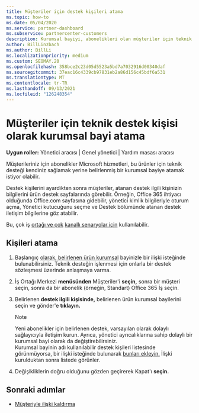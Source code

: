 ```yaml
---
title: Müşteriler için destek kişileri atama
ms.topic: how-to
ms.date: 05/04/2020
ms.service: partner-dashboard
ms.subservice: partnercenter-customers
description: Kurumsal bayiyi, abonelikleri olan müşteriler için teknik destek kişisi olarak atamayı Microsoft hizmetleri.
author: BillLinzbach
ms.author: BillLi
ms.localizationpriority: medium
ms.custom: SEOMAY.20
ms.openlocfilehash: 358bce2c23d05d5523a5bd7a7032916d00340daf
ms.sourcegitcommit: 37eac16c4339cb97831eb2a86d156c45bdf6a531
ms.translationtype: MT
ms.contentlocale: tr-TR
ms.lasthandoff: 09/13/2021
ms.locfileid: "126248354"
---
```

# <a name="assign-a-reseller-as-a-technical-support-contact-for-customers"></a>Müşteriler için teknik destek kişisi olarak kurumsal bayi atama

**Uygun roller:** Yönetici aracısı | Genel yönetici | Yardım masası aracısı


Müşterileriniz için abonelikler Microsoft hizmetleri, bu ürünler için teknik desteği kendiniz sağlamak yerine belirlenmiş bir kurumsal bayiye atamak istiyor olabilir.

Destek kişilerini ayardikten sonra müşteriler, atanan destek ilgili kişinizin bilgilerini ürün destek sayfalarında görebilir. Örneğin, Office 365 ihtiyacı olduğunda Office.com sayfasına gidebilir, yönetici kimlik bilgileriyle oturum açma, Yönetici kutucuğunu  seçme ve Destek  bölümünde atanan destek iletişim bilgilerine göz atabilir.

Bu, çok iş [ortağı ve çok](multipartner.md) [kanallı senaryolar için](multichannel.md) kullanılabilir. 


## <a name="assign-contacts"></a>Kişileri atama

1. Başlangıç [olarak, belirlenen ürün kurumsal](request-a-relationship-with-a-customer.md) bayinizle bir ilişki isteğinde bulunabilirsiniz. Teknik desteğin işlenmesi için onlarla bir destek sözleşmesi üzerinde anlaşmaya varma.

2. İş Ortağı Merkezi **menüsünden** Müşteriler'i **seçin,** sonra bir müşteri seçin, sonra da bir abonelik (örneğin, Standart) Office 365 İş seçin.

3. Belirlenen **destek ilgili kişisinde,** belirlenen ürün kurumsal bayilerini seçin ve gönder'e **tıklayın.** 

      >[!NOTE]  
      >Yeni abonelikler için belirlenen destek, varsayılan olarak dolaylı sağlayıcıyla iletişim kurun. Ayrıca, yönetici ayrıcalıklarına sahip dolaylı bir kurumsal bayi olarak da değiştirebilirsiniz.    
    >Kurumsal bayinin adı kullanılabilir destek kişileri listesinde görünmüyorsa, bir ilişki isteğinde bulunarak [bunları ekleyin.](request-a-relationship-with-a-customer.md) İlişki kurulduktan sonra listede görünler.  

4. Değişikliklerin doğru olduğunu gözden geçirerek Kapat'ı **seçin.**

## <a name="next-steps"></a>Sonraki adımlar

- [Müşteriyle ilişki kaldırma](remove-a-relationship.md)